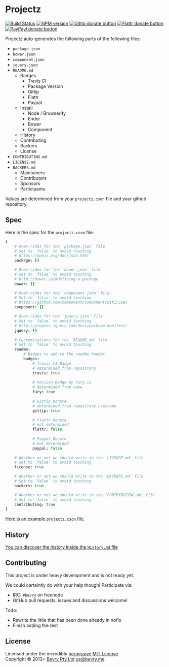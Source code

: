 # Projectz

[![Build Status](https://secure.travis-ci.org/bevry/projectz.png?branch=master)](http://travis-ci.org/bevry/projectz "Check this project's build status on TravisCI")
[![NPM version](https://badge.fury.io/js/projectz.png)](https://npmjs.org/package/projectz "View this project on NPM")
[![Gittip donate button](http://badgr.co/gittip/bevry.png)](https://www.gittip.com/bevry/ "Donate weekly to this project using Gittip")
[![Flattr donate button](https://raw.github.com/balupton/flattr-buttons/master/badge-89x18.gif)](http://flattr.com/thing/344188/balupton-on-Flattr "Donate monthly to this project using Flattr")
[![PayPayl donate button](https://www.paypalobjects.com/en_AU/i/btn/btn_donate_SM.gif)](https://www.paypal.com/cgi-bin/webscr?cmd=_s-xclick&hosted_button_id=QB8GQPZAH84N6 "Donate once-off to this project using Paypal")

Projectz auto-generates the following parts of the following files:

- `package.json`
- `bower.json`
- `component.json`
- `jquery.json`
- `README.md`
	- Badges
		- Travis CI
		- Package Version
		- Gittip
		- Flattr
		- Paypal
	- Install
		- Node / Browserify
		- Ender
		- Bower
		- Component
	- History
	- Contributing
	- Backers
	- License
- `CONTRIBUTING.md`
- `LICENSE.md`
- `BACKERS.md`
	- Maintainers
	- Contributors
	- Sponsors
	- Participants

Values are determined from your `projectz.cson` file and your github repository.


## Spec

Here is the spec for the `projectz.cson` file:

``` coffee
{
	# Over-rides for the `package.json` file
	# Set to `false` to avoid touching
	# https://npmjs.org/doc/json.html
	package: {}

	# Over-rides for the `bower.json` file
	# Set to `false` to avoid touching
	# http://bower.io/#defining-a-package
	bower: {}

	# Over-rides for the `component.json` file
	# Set to `false` to avoid touching
	# https://github.com/component/component/wiki/Spec
	component: {}

	# Over-rides for the `jquery.json` file
	# Set to `false` to avoid touching
	# http://plugins.jquery.com/docs/package-manifest/
	jquery: {}
	
	# Customisations for the `README.md` file
	# Set to `false` to avoid touching
	readme:
		# Badges to add to the readme header
		badges:
			# Travis CI Badge
			# determined from repository
			travis: true
			
			# Version Badge by Fury.io
			# determined from name
			fury: true
			
			# Gittip Donate
			# determined from repository username
			gittip: true

			# Flattr Donate
			# not determined
			flattr: false
			
			# Paypal Donate
			# not determined
			paypal: false
	
	# Whether or not we should write to the `LICENSE.md` file
	# Set to `false` to avoid touching
	license: true

	# Whether or not we should write to the `BACKERS.md` file
	# Set to `false` to avoid touching
	backers: true

	# Whether or not we should write to the `CONTRIBUTING.md` file
	# Set to `false` to avoid touching
	contributing: true
}
```

[Here is an example `projectz.cson` file.](https://github.com/bevry/projectz/blob/master/test/src/projectz.cson)


## History
[You can discover the history inside the `History.md` file](https://github.com/bevry/projectz/blob/master/History.md#files)


## Contributing
This project is under heavy development and is not ready yet.

We could certaintly do with your help though! Participate via:

- IRC: `#bevry` on freenode
- GitHub pull requests, issues and discussions welcome!

Todo:

- Rewrite the little that has been done already in noflo
- Finish adding the rest


## License
Licensed under the incredibly [permissive](http://en.wikipedia.org/wiki/Permissive_free_software_licence) [MIT License](http://creativecommons.org/licenses/MIT/)
<br/>Copyright &copy; 2013+ [Bevry Pty Ltd](http://bevry.me) <us@bevry.me>
